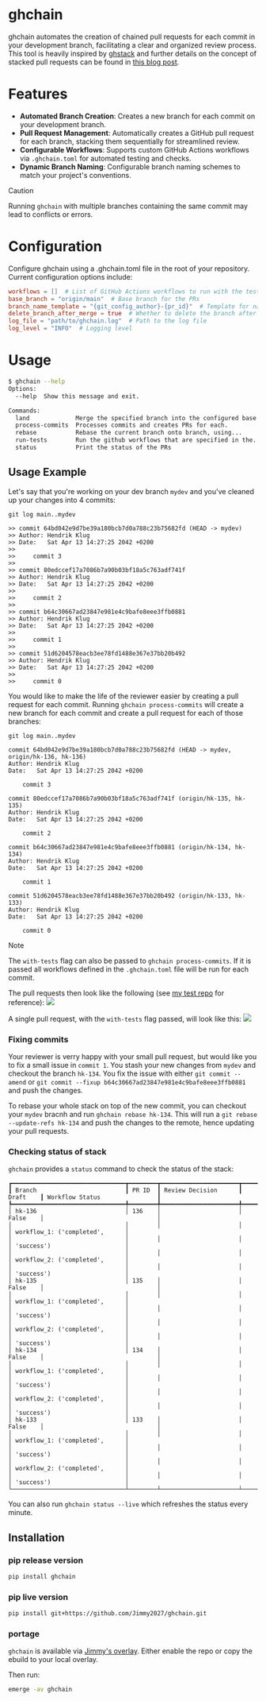 # ghchain

ghchain automates the creation of chained pull requests for each commit in your development branch, facilitating a clear and organized review process.
This tool is heavily inspired by [ghstack](https://github.com/ezyang/ghstack) and further details on the concept of stacked pull requests can be found in [this blog post](https://stacking.dev/).

# Features

-   **Automated Branch Creation**: Creates a new branch for each commit on your development branch.
-   **Pull Request Management**: Automatically creates a GitHub pull request for each branch, stacking them sequentially for streamlined review.
-   **Configurable Workflows**: Supports custom GitHub Actions workflows via `.ghchain.toml` for automated testing and checks.
-   **Dynamic Branch Naming**: Configurable branch naming schemes to match your project's conventions.

> [!CAUTION]
> Running `ghchain` with multiple branches containing the same commit may lead to conflicts or errors.

# Configuration

Configure ghchain using a .ghchain.toml file in the root of your repository.
Current configuration options include:

```toml
workflows = []  # List of GitHub Actions workflows to run with the tests flags
base_branch = "origin/main"  # Base branch for the PRs
branch_name_template = "{git_config_author}-{pr_id}"  # Template for naming branches, customizable to include author name and a PR identifier.
delete_branch_after_merge = true  # Whether to delete the branch after the PR is merged
log_file = "path/to/ghchain.log"  # Path to the log file
log_level = "INFO"  # Logging level

```

# Usage

```bash
$ ghchain --help
Options:
  --help  Show this message and exit.

Commands:
  land             Merge the specified branch into the configured base...
  process-commits  Processes commits and creates PRs for each.
  rebase           Rebase the current branch onto branch, using...
  run-tests        Run the github workflows that are specified in the...
  status           Print the status of the PRs
```


## Usage Example

Let's say that you're working on your dev branch `mydev` and you've cleaned up your changes into 4 commits:

```
git log main..mydev

>> commit 64bd042e9d7be39a180bcb7d0a788c23b75682fd (HEAD -> mydev)
>> Author: Hendrik Klug
>> Date:   Sat Apr 13 14:27:25 2042 +0200
>>
>>     commit 3
>>
>> commit 80edccef17a7086b7a90b03bf18a5c763adf741f
>> Author: Hendrik Klug
>> Date:   Sat Apr 13 14:27:25 2042 +0200
>>
>>     commit 2
>>
>> commit b64c30667ad23847e981e4c9bafe8eee3ffb0881
>> Author: Hendrik Klug
>> Date:   Sat Apr 13 14:27:25 2042 +0200
>>
>>     commit 1
>>
>> commit 51d6204578eacb3ee78fd1488e367e37bb20b492
>> Author: Hendrik Klug
>> Date:   Sat Apr 13 14:27:25 2042 +0200
>>
>>     commit 0

```

You would like to make the life of the reviewer easier by creating a pull request for each commit.
Running `ghchain process-commits` will create a new branch for each commit and create a pull request for each of those branches:

```
git log main..mydev

commit 64bd042e9d7be39a180bcb7d0a788c23b75682fd (HEAD -> mydev, origin/hk-136, hk-136)
Author: Hendrik Klug
Date:   Sat Apr 13 14:27:25 2042 +0200

    commit 3

commit 80edccef17a7086b7a90b03bf18a5c763adf741f (origin/hk-135, hk-135)
Author: Hendrik Klug
Date:   Sat Apr 13 14:27:25 2042 +0200

    commit 2

commit b64c30667ad23847e981e4c9bafe8eee3ffb0881 (origin/hk-134, hk-134)
Author: Hendrik Klug
Date:   Sat Apr 13 14:27:25 2042 +0200

    commit 1

commit 51d6204578eacb3ee78fd1488e367e37bb20b492 (origin/hk-133, hk-133)
Author: Hendrik Klug
Date:   Sat Apr 13 14:27:25 2042 +0200

    commit 0

```

> [!NOTE]
> The `with-tests` flag can also be passed to `ghchain process-commits`. If it is passed all workflows defined in the `.ghchain.toml` file will be run for each commit.

The pull requests then look like the following (see [my test repo](https://github.com/HendrikKlug-synthara/mytest/pulls) for reference):
![](static/prs_view.png)

A single pull request, with the `with-tests` flag passed, will look like this:
![](static/pr_view.png)

### Fixing commits

Your reviewer is verry happy with your small pull request, but would like you to fix a small issue in `commit 1`.
You stash your new changes from `mydev` and checkout the branch `hk-134`.
You fix the issue with either `git commit --amend` or `git commit --fixup b64c30667ad23847e981e4c9bafe8eee3ffb0881` and push the changes.

To rebase your whole stack on top of the new commit, you can checkout your `mydev` bracnh and run `ghchain rebase hk-134`.
This will run a `git rebase --update-refs hk-134` and push the changes to the remote, hence updating your pull requests.

### Checking status of stack

`ghchain` provides a `status` command to check the status of the stack:

```console
┏━━━━━━━━━━━━━━━━━━━━━━━━━━━━━━━━┳━━━━━━━━┳━━━━━━━━━━━━━━━━━━━━━━┳━━━━━━━━━━┳━━━━━━━━━━━━━━━━━━━━━━━━━━━━━━━━┓
┃ Branch                         ┃ PR ID  ┃ Review Decision      ┃ Draft    ┃ Workflow Status                ┃
┡━━━━━━━━━━━━━━━━━━━━━━━━━━━━━━━━╇━━━━━━━━╇━━━━━━━━━━━━━━━━━━━━━━╇━━━━━━━━━━╇━━━━━━━━━━━━━━━━━━━━━━━━━━━━━━━━┩
│ hk-136                         │ 136    │                      │ False    │                                │
│                                │        │                      │          │ workflow_1: ('completed',      │
│                                │        │                      │          │ 'success')                     │
│                                │        │                      │          │ workflow_2: ('completed',      │
│                                │        │                      │          │ 'success')                     │
│ hk-135                         │ 135    │                      │ False    │                                │
│                                │        │                      │          │ workflow_1: ('completed',      │
│                                │        │                      │          │ 'success')                     │
│                                │        │                      │          │ workflow_2: ('completed',      │
│                                │        │                      │          │ 'success')                     │
│ hk-134                         │ 134    │                      │ False    │                                │
│                                │        │                      │          │ workflow_1: ('completed',      │
│                                │        │                      │          │ 'success')                     │
│                                │        │                      │          │ workflow_2: ('completed',      │
│                                │        │                      │          │ 'success')                     │
│ hk-133                         │ 133    │                      │ False    │                                │
│                                │        │                      │          │ workflow_1: ('completed',      │
│                                │        │                      │          │ 'success')                     │
│                                │        │                      │          │ workflow_2: ('completed',      │
│                                │        │                      │          │ 'success')                     │
└────────────────────────────────┴────────┴──────────────────────┴──────────┴────────────────────────────────┘
```

You can also run `ghchain status --live` which refreshes the status every minute.

## Installation

### pip release version

```bash
pip install ghchain
```

### pip live version

```bash
pip install git+https://github.com/Jimmy2027/ghchain.git
```

### portage

`ghchain` is available via [Jimmy's overlay](https://github.com/Jimmy2027/overlay/blob/ae539a3c98d3e95fb0cfa8945344ff705c0537a1/dev-python/ghchain/ghchain-9999.ebuild).
Either enable the repo or copy the ebuild to your local overlay.

Then run:

```bash
emerge -av ghchain
```
